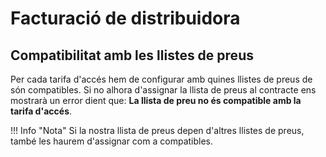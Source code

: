 # **Facturació de distribuidora**

## Compatibilitat amb les llistes de preus

Per cada tarifa d'accés hem de configurar amb quines llistes de preus de són
compatibles. Si no alhora d'assignar la llista de preus al contracte ens mostrarà
un error dient que: **La llista de preu no és compatible amb la tarifa d'accés**.

!!! Info "Nota"
    Si la nostra llista de preus depen d'altres llistes de preus, també les
    haurem d'assignar com a compatibles.
